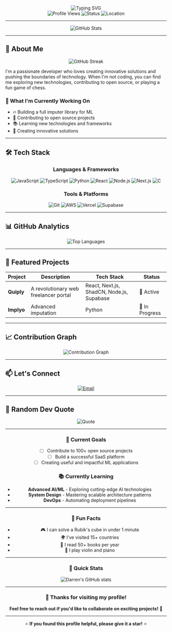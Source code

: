<div align="center">
  <img src="https://readme-typing-svg.herokuapp.com?font=Fira+Code&weight=500&size=28&pause=1000&color=6366F1&center=true&vCenter=true&width=435&lines=Hello%2C+I'm+Darren+Wei;Welcome+to+my+GitHub+%F0%9F%91%8B" alt="Typing SVG" />
</div>

<div align="center">
  <img src="https://komarev.com/ghpvc/?username=wdarrenww&style=flat-square&color=6366F1" alt="Profile Views" />
  <img src="https://img.shields.io/badge/Status-Available%20for%20Work-22C55E?style=flat-square" alt="Status" />
  <img src="https://img.shields.io/badge/Location-Global%20%F0%9F%8C%8D-blue?style=flat-square" alt="Location" />
</div>

---

<div align="center">
  <img src="https://github-readme-stats.vercel.app/api?username=wdarrenww&show_icons=true&theme=radical&hide_border=true&bg_color=0D1117&title_color=6366F1&text_color=FFFFFF&icon_color=6366F1" alt="GitHub Stats" />
</div>

---

## 🚀 About Me

<div align="center">
  <img src="https://github-readme-streak-stats.herokuapp.com/?user=wdarrenww&theme=radical&hide_border=true&background=0D1117&stroke=6366F1&ring=6366F1&fire=6366F1&currStreakNum=FFFFFF&sideNums=FFFFFF&currStreakLabel=6366F1&sideLabels=6366F1&dates=6366F1" alt="GitHub Streak" />
</div>

I'm a passionate developer who loves creating innovative solutions and pushing the boundaries of technology. When I'm not coding, you can find me exploring new technologies, contributing to open source, or playing a fun game of chess.

### 🎯 What I'm Currently Working On
- 🔥 Building a full imputer library for ML
- 🌟 Contributing to open source projects
- 📚 Learning new technologies and frameworks
- 🚀 Creating innovative solutions

---

## 🛠️ Tech Stack

<div align="center">
  
### Languages & Frameworks
![JavaScript](https://img.shields.io/badge/JavaScript-F7DF1E?style=for-the-badge&logo=javascript&logoColor=black)
![TypeScript](https://img.shields.io/badge/TypeScript-007ACC?style=for-the-badge&logo=typescript&logoColor=white)
![Python](https://img.shields.io/badge/Python-3776AB?style=for-the-badge&logo=python&logoColor=white)
![React](https://img.shields.io/badge/React-20232A?style=for-the-badge&logo=react&logoColor=61DAFB)
![Node.js](https://img.shields.io/badge/Node.js-43853D?style=for-the-badge&logo=node.js&logoColor=white)
![Next.js](https://img.shields.io/badge/Next.js-000000?style=for-the-badge&logo=next.js&logoColor=white)
![C](https://img.shields.io/badge/C-A8B9CC?style=for-the-badge&logo=c&logoColor=white)

### Tools & Platforms
![Git](https://img.shields.io/badge/Git-F05032?style=for-the-badge&logo=git&logoColor=white)
![AWS](https://img.shields.io/badge/AWS-232F3E?style=for-the-badge&logo=amazon-aws&logoColor=white)
![Vercel](https://img.shields.io/badge/Vercel-000000?style=for-the-badge&logo=vercel&logoColor=white)
![Supabase](https://img.shields.io/badge/Supabase-3FCF8E?style=for-the-badge&logo=supabase&logoColor=white)

</div>

---

## 📊 GitHub Analytics

<div align="center">
  <img src="https://github-readme-stats.vercel.app/api/top-langs/?username=wdarrenww&layout=compact&theme=radical&hide_border=true&bg_color=0D1117&title_color=6366F1&text_color=FFFFFF" alt="Top Languages" />
</div>

---

## 🌟 Featured Projects

<div align="center">
  
| Project | Description | Tech Stack | Status |
|---------|-------------|------------|--------|
| **Quiply** | A revolutionary web freelancer portal | React, Next.js, ShadCN, Node.js, Supabase | 🚀 Active |
| **Implyo** | Advanced imputation | Python | 🔄 In Progress |

</div>

---

## 📈 Contribution Graph

<div align="center">
  <img src="https://github-readme-activity-graph.vercel.app/graph?username=wdarrenww&theme=radical&hide_border=true&bg_color=0D1117&color=6366F1&line=6366F1&point=FFFFFF" alt="Contribution Graph" />
</div>

---

## 📫 Let's Connect

<div align="center">
  
[![Email](https://img.shields.io/badge/Email-D14836?style=for-the-badge&logo=gmail&logoColor=white)](mailto:wwdarrenwei@gmail.com)

</div>

---

## 🎨 Random Dev Quote

<div align="center">
  
![Quote](https://quotes-github-readme.vercel.app/api?type=horizontal&theme=radical)

</div>

---

<div align="center">
  
### 🎯 Current Goals
- [ ] Contribute to 100+ open source projects
- [ ] Build a successful SaaS platform
- [ ] Creating useful and impactful ML applications

### 📚 Currently Learning
- **Advanced AI/ML** - Exploring cutting-edge AI technologies
- **System Design** - Mastering scalable architecture patterns
- **DevOps** - Automating deployment pipelines

</div>

---

<div align="center">
  
### 🌟 Fun Facts
- 🎮 I can solve a Rubik's cube in under 1 minute
- 🌍 I've visited 15+ countries
- 📖 I read 50+ books per year
- 🎵 I play violin and piano

</div>

---

<div align="center">
  
### 🚀 Quick Stats
![Darren's GitHub stats](https://github-readme-stats.vercel.app/api?username=wdarrenww&show_icons=true&theme=radical&hide_border=true&bg_color=0D1117&title_color=6366F1&text_color=FFFFFF&icon_color=6366F1&include_all_commits=true&count_private=true)

</div>

---

<div align="center">
  
### 🎉 Thanks for visiting my profile!
  
**Feel free to reach out if you'd like to collaborate on exciting projects!** 🤝

</div>

---

<div align="center">
  
⭐ **If you found this profile helpful, please give it a star!** ⭐

</div>

